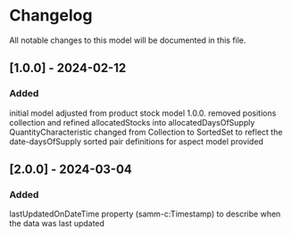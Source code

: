 # Changelog
All notable changes to this model will be documented in this file.

## [1.0.0] - 2024-02-12
### Added
initial model adjusted from product stock model 1.0.0.
removed positions collection and refined allocatedStocks into allocatedDaysOfSupply
QuantityCharacteristic changed from Collection to SortedSet to reflect the date-daysOfSupply sorted pair
definitions for aspect model provided

## [2.0.0] - 2024-03-04
### Added
lastUpdatedOnDateTime property (samm-c:Timestamp) to describe when the data was last updated
